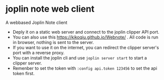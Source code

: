 # joplin note web client
 A webbased Joplin Note client
* Deply it on a static web server and connect to the joplin clipper API port.
* You can also use this https://kikoqiu.github.io/Webnote/ . All code is run in browser, nothing is sent to the server.
* If you want to use it on the internet, you can redirect the clipper server's port with a reverse proxy.
* You can install the joplin cli and use `joplin server start` to start a clipper server.
* Remenber to set the token with `:config api.token 123456` to set the api token first.
